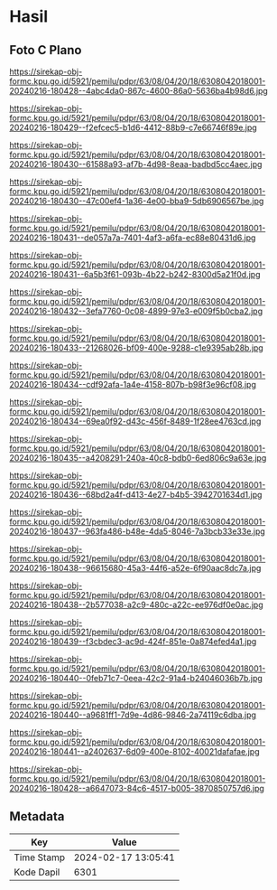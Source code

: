 # Hasil

## Foto C Plano

https://sirekap-obj-formc.kpu.go.id/5921/pemilu/pdpr/63/08/04/20/18/6308042018001-20240216-180428--4abc4da0-867c-4600-86a0-5636ba4b98d6.jpg

https://sirekap-obj-formc.kpu.go.id/5921/pemilu/pdpr/63/08/04/20/18/6308042018001-20240216-180429--f2efcec5-b1d6-4412-88b9-c7e66746f89e.jpg

https://sirekap-obj-formc.kpu.go.id/5921/pemilu/pdpr/63/08/04/20/18/6308042018001-20240216-180430--61588a93-af7b-4d98-8eaa-badbd5cc4aec.jpg

https://sirekap-obj-formc.kpu.go.id/5921/pemilu/pdpr/63/08/04/20/18/6308042018001-20240216-180430--47c00ef4-1a36-4e00-bba9-5db6906567be.jpg

https://sirekap-obj-formc.kpu.go.id/5921/pemilu/pdpr/63/08/04/20/18/6308042018001-20240216-180431--de057a7a-7401-4af3-a6fa-ec88e80431d6.jpg

https://sirekap-obj-formc.kpu.go.id/5921/pemilu/pdpr/63/08/04/20/18/6308042018001-20240216-180431--6a5b3f61-093b-4b22-b242-8300d5a21f0d.jpg

https://sirekap-obj-formc.kpu.go.id/5921/pemilu/pdpr/63/08/04/20/18/6308042018001-20240216-180432--3efa7760-0c08-4899-97e3-e009f5b0cba2.jpg

https://sirekap-obj-formc.kpu.go.id/5921/pemilu/pdpr/63/08/04/20/18/6308042018001-20240216-180433--21268026-bf09-400e-9288-c1e9395ab28b.jpg

https://sirekap-obj-formc.kpu.go.id/5921/pemilu/pdpr/63/08/04/20/18/6308042018001-20240216-180434--cdf92afa-1a4e-4158-807b-b98f3e96cf08.jpg

https://sirekap-obj-formc.kpu.go.id/5921/pemilu/pdpr/63/08/04/20/18/6308042018001-20240216-180434--69ea0f92-d43c-456f-8489-1f28ee4763cd.jpg

https://sirekap-obj-formc.kpu.go.id/5921/pemilu/pdpr/63/08/04/20/18/6308042018001-20240216-180435--a4208291-240a-40c8-bdb0-6ed806c9a63e.jpg

https://sirekap-obj-formc.kpu.go.id/5921/pemilu/pdpr/63/08/04/20/18/6308042018001-20240216-180436--68bd2a4f-d413-4e27-b4b5-3942701634d1.jpg

https://sirekap-obj-formc.kpu.go.id/5921/pemilu/pdpr/63/08/04/20/18/6308042018001-20240216-180437--963fa486-b48e-4da5-8046-7a3bcb33e33e.jpg

https://sirekap-obj-formc.kpu.go.id/5921/pemilu/pdpr/63/08/04/20/18/6308042018001-20240216-180438--96615680-45a3-44f6-a52e-6f90aac8dc7a.jpg

https://sirekap-obj-formc.kpu.go.id/5921/pemilu/pdpr/63/08/04/20/18/6308042018001-20240216-180438--2b577038-a2c9-480c-a22c-ee976df0e0ac.jpg

https://sirekap-obj-formc.kpu.go.id/5921/pemilu/pdpr/63/08/04/20/18/6308042018001-20240216-180439--f3cbdec3-ac9d-424f-851e-0a874efed4a1.jpg

https://sirekap-obj-formc.kpu.go.id/5921/pemilu/pdpr/63/08/04/20/18/6308042018001-20240216-180440--0feb71c7-0eea-42c2-91a4-b24046036b7b.jpg

https://sirekap-obj-formc.kpu.go.id/5921/pemilu/pdpr/63/08/04/20/18/6308042018001-20240216-180440--a9681ff1-7d9e-4d86-9846-2a74119c6dba.jpg

https://sirekap-obj-formc.kpu.go.id/5921/pemilu/pdpr/63/08/04/20/18/6308042018001-20240216-180441--a2402637-6d09-400e-8102-40021dafafae.jpg

https://sirekap-obj-formc.kpu.go.id/5921/pemilu/pdpr/63/08/04/20/18/6308042018001-20240216-180428--a6647073-84c6-4517-b005-3870850757d6.jpg


## Metadata

| Key        | Value               |
| ---------- | ------------------- |
| Time Stamp | 2024-02-17 13:05:41 |
| Kode Dapil | 6301                |



